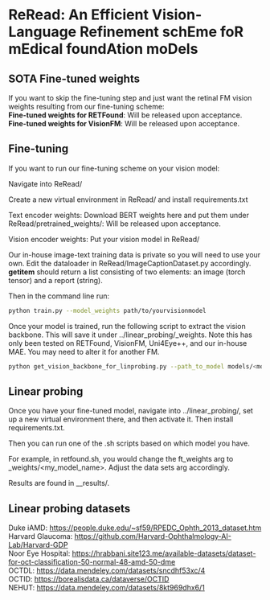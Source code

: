# ReRead: An Efficient Vision-Language Refinement schEme foR mEdical foundAtion moDels

## SOTA Fine-tuned weights
If you want to skip the fine-tuning step and just want the retinal FM vision weights resulting from our fine-tuning scheme:  
**Fine-tuned weights for RETFound**: Will be released upon acceptance.  
**Fine-tuned weights for VisionFM**: Will be released upon acceptance.


## Fine-tuning
If you want to run our fine-tuning scheme on your vision model:

Navigate into ReRead/

Create a new virtual environment in ReRead/ and install requirements.txt

Text encoder weights: Download BERT weights here and put them under ReRead/pretrained_weights/:   Will be released upon acceptance.

Vision encoder weights: Put your vision model in ReRead/  

Our in-house image-text training data is private so you will need to use your own. Edit the dataloader in ReRead/ImageCaptionDataset.py accordingly. __getitem__ should return a list consisting of two elements: an image (torch tensor) and a report (string).

Then in the command line run:
```sh
python train.py --model_weights path/to/yourvisionmodel
```

Once your model is trained, run the following script to extract the vision backbone. This will save it under ../linear_probing/_weights. Note this has only been tested on RETFound, VisionFM, Uni4Eye++, and our in-house MAE. You may need to alter it for another FM.
```sh
python get_vision_backbone_for_linprobing.py --path_to_model models/<model name>/best-model.ckpt
```

## Linear probing

Once you have your fine-tuned model, navigate into ../linear_probing/, set up a new virtual environment there, and then activate it. Then install requirements.txt.

Then you can run one of the .sh scripts based on which model you have.

For example, in retfound.sh, you would change the ft_weights arg to _weights/<my_model_name>. Adjust the data sets arg accordingly.

Results are found in __results/.

## Linear probing datasets
Duke iAMD: https://people.duke.edu/~sf59/RPEDC_Ophth_2013_dataset.htm  
Harvard Glaucoma: https://github.com/Harvard-Ophthalmology-AI-Lab/Harvard-GDP  
Noor Eye Hospital: https://hrabbani.site123.me/available-datasets/dataset-for-oct-classification-50-normal-48-amd-50-dme  
OCTDL: https://data.mendeley.com/datasets/sncdhf53xc/4  
OCTID: https://borealisdata.ca/dataverse/OCTID  
NEHUT: https://data.mendeley.com/datasets/8kt969dhx6/1
